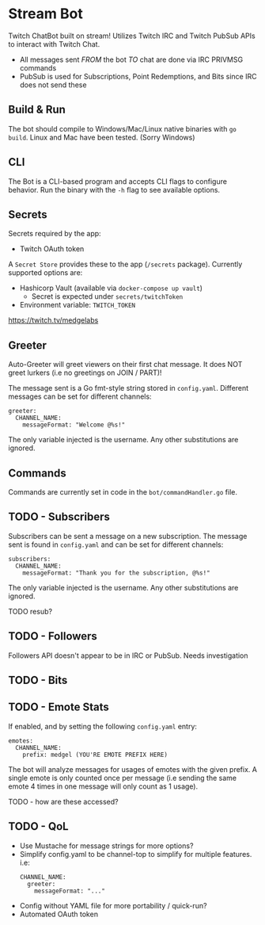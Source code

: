 # Stream Bot

Twitch ChatBot built on stream! Utilizes Twitch IRC and Twitch PubSub APIs to
interact with Twitch Chat.

* All messages sent _FROM_ the bot _TO_ chat are done via IRC PRIVMSG commands
* PubSub is used for Subscriptions, Point Redemptions, and Bits since IRC does not send these

## Build & Run

The bot should compile to Windows/Mac/Linux native binaries with `go build`.
Linux and Mac have been tested. (Sorry Windows)

## CLI

The Bot is a CLI-based program and accepts CLI flags to configure behavior. Run the
binary with the `-h` flag to see available options.

## Secrets

Secrets required by the app:

* Twitch OAuth token

A `Secret Store` provides these to the app (`/secrets` package). Currently supported options
are:

* Hashicorp Vault (available via `docker-compose up vault`)
  * Secret is expected under `secrets/twitchToken`
* Environment variable: `TWITCH_TOKEN`

https://twitch.tv/medgelabs


## Greeter

Auto-Greeter will greet viewers on their first chat message. It does NOT greet
lurkers (i.e no greetings on JOIN / PART)!

The message sent is a Go fmt-style string stored in `config.yaml`. Different messages
can be set for different channels:

```
greeter:
  CHANNEL_NAME:
    messageFormat: "Welcome @%s!"
```

The only variable injected is the username. Any other substitutions are ignored.

## Commands

Commands are currently set in code in the `bot/commandHandler.go` file.

## TODO - Subscribers

Subscribers can be sent a message on a new subscription. The message sent is
found in `config.yaml` and can be set for different channels:

```
subscribers:
  CHANNEL_NAME:
    messageFormat: "Thank you for the subscription, @%s!"
```

The only variable injected is the username. Any other substitutions are ignored.

TODO resub?

## TODO - Followers

Followers API doesn't appear to be in IRC or PubSub. Needs investigation

## TODO - Bits

## TODO - Emote Stats

If enabled, and by setting the following `config.yaml` entry:

```
emotes:
  CHANNEL_NAME:
    prefix: medgel (YOU'RE EMOTE PREFIX HERE)
```

The bot will analyze messages for usages of emotes with the given prefix. A single
emote is only counted once per message (i.e sending the same emote 4 times in one
message will only count as 1 usage).

TODO - how are these accessed?

## TODO - QoL

* Use Mustache for message strings for more options?
* Simplify config.yaml to be channel-top to simplify for multiple features. i.e:
    ```
    CHANNEL_NAME:
      greeter:
        messageFormat: "..."
    ```
* Config without YAML file for more portability / quick-run?
* Automated OAuth token
